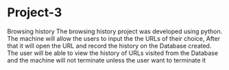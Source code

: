 # Project-3

Browsing history
The browsing history project was developed using python.
The machine will allow the users to input the the URLs of their choice,
After that it will open the URL and record the history on the Database created.
The user will be able to view the history of URLs visited from the Database and the machine will not terminate unless the user want to terminate it
